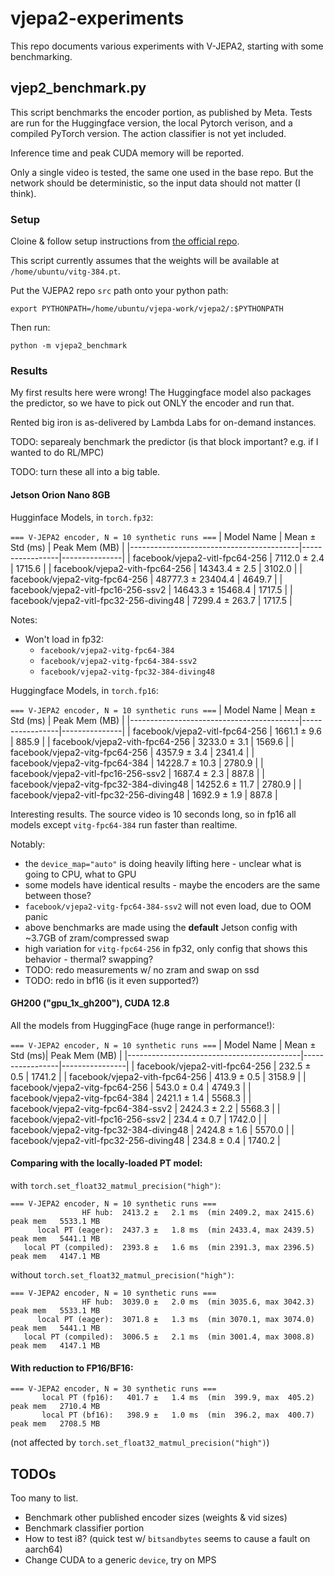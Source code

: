 # vjepa2-experiments

This repo documents various experiments with V-JEPA2, starting with some benchmarking.

## vjep2_benchmark.py

This script benchmarks the encoder portion, as published by Meta. Tests are run for the Huggingface version, the local Pytorch verison, and a compiled PyTorch version. The action classifier is not yet included.

Inference time and peak CUDA memory will be reported.

Only a single video is tested, the same one used in the base repo. But the network should be deterministic, so the input data should not matter (I think).

### Setup

Cloine & follow setup instructions from [the official repo](https://github.com/facebookresearch/vjepa2).

This script currently assumes that the weights will be available at `/home/ubuntu/vitg-384.pt`.

Put the VJEPA2 repo `src` path onto your python path:
```
export PYTHONPATH=/home/ubuntu/vjepa-work/vjepa2/:$PYTHONPATH
```

Then run:
```
python -m vjepa2_benchmark
```
### Results

My first results here were wrong! The Huggingface model also packages the predictor, so we have to pick out ONLY the encoder and run that.

Rented big iron is as-delivered by Lambda Labs for on-demand instances.

TODO: separealy benchmark the predictor (is that block important? e.g. if I wanted to do RL/MPC)

TODO: turn these all into a big table.

#### Jetson Orion Nano 8GB

Hugginface Models, in `torch.fp32`:

`=== V-JEPA2 encoder, N = 10 synthetic runs ===`
| Model Name                               | Mean ± Std (ms) | Peak Mem (MB) |
|------------------------------------------|-----------------|---------------|
| facebook/vjepa2-vitl-fpc64-256           | 7112.0 ± 2.4    | 1715.6        |
| facebook/vjepa2-vith-fpc64-256           | 14343.4 ± 2.5   | 3102.0        |
| facebook/vjepa2-vitg-fpc64-256           | 48777.3 ± 23404.4 | 4649.7      |
| facebook/vjepa2-vitl-fpc16-256-ssv2      | 14643.3 ± 15468.4 | 1717.5      |
| facebook/vjepa2-vitl-fpc32-256-diving48  | 7299.4 ± 263.7  | 1717.5        |

Notes:
- Won't load in fp32:
    - `facebook/vjepa2-vitg-fpc64-384`
    - `facebook/vjepa2-vitg-fpc64-384-ssv2`
    - `facebook/vjepa2-vitg-fpc32-384-diving48`

Huggingface Models, in `torch.fp16`:

`=== V-JEPA2 encoder, N = 10 synthetic runs ===`
| Model Name                               | Mean ± Std (ms) | Peak Mem (MB) |
|------------------------------------------|-----------------|---------------|
| facebook/vjepa2-vitl-fpc64-256           | 1661.1 ± 9.6    | 885.9         |
| facebook/vjepa2-vith-fpc64-256           | 3233.0 ± 3.1    | 1569.6        |
| facebook/vjepa2-vitg-fpc64-256           | 4357.9 ± 3.4    | 2341.4        |
| facebook/vjepa2-vitg-fpc64-384           | 14228.7 ± 10.3  | 2780.9        |
| facebook/vjepa2-vitl-fpc16-256-ssv2      | 1687.4 ± 2.3    | 887.8         |
| facebook/vjepa2-vitg-fpc32-384-diving48  | 14252.6 ± 11.7  | 2780.9        |
| facebook/vjepa2-vitl-fpc32-256-diving48  | 1692.9 ± 1.9    | 887.8         |

Interesting results. The source video is 10 seconds long, so in fp16 all models except `vitg-fpc64-384` run faster than realtime.

Notably:
- the `device_map="auto"` is doing heavily lifting here - unclear what is going to CPU, what to GPU
- some models have identical results - maybe the encoders are the same between those?
- `facebook/vjepa2-vitg-fpc64-384-ssv2` will not even load, due to OOM panic
- above benchmarks are made using the **default** Jetson config with ~3.7GB of zram/compressed swap
- high variation for `vitg-fpc64-256` in fp32, only config that shows this behavior - thermal? swapping?
- TODO: redo measurements w/ no zram and swap on ssd
- TODO: redo in bf16 (is it even supported?)

#### GH200 ("gpu_1x_gh200"), CUDA 12.8

All the models from HuggingFace (huge range in performance!):

`=== V-JEPA2 encoder, N = 10 synthetic runs ===`
| Model Name                                 | Mean ± Std (ms)|  Peak Mem (MB) |
|-------------------------------------------|-----------------|----------------|
| facebook/vjepa2-vitl-fpc64-256            | 232.5 ± 0.5     |  1741.2        |
| facebook/vjepa2-vith-fpc64-256            | 413.9 ± 0.5     |  3158.9        |
| facebook/vjepa2-vitg-fpc64-256            | 543.0 ± 0.4     |  4749.3        |
| facebook/vjepa2-vitg-fpc64-384            | 2421.1 ± 1.4    |  5568.3        |
| facebook/vjepa2-vitg-fpc64-384-ssv2       | 2424.3 ± 2.2    |  5568.3        |
| facebook/vjepa2-vitl-fpc16-256-ssv2       | 234.4 ± 0.7     |  1742.0        |
| facebook/vjepa2-vitg-fpc32-384-diving48   | 2424.8 ± 1.6    |  5570.0        |
| facebook/vjepa2-vitl-fpc32-256-diving48   | 234.8 ± 0.4     |  1740.2        |

#### Comparing with the locally-loaded PT model:

with `torch.set_float32_matmul_precision("high")`:
```
=== V-JEPA2 encoder, N = 10 synthetic runs ===
                HF hub:  2413.2 ±   2.1 ms  (min 2409.2, max 2415.6)  peak mem   5533.1 MB
      local PT (eager):  2437.3 ±   1.8 ms  (min 2433.4, max 2439.5)  peak mem   5441.1 MB
   local PT (compiled):  2393.8 ±   1.6 ms  (min 2391.3, max 2396.5)  peak mem   4147.1 MB
```

without `torch.set_float32_matmul_precision("high")`:
```
=== V-JEPA2 encoder, N = 10 synthetic runs ===
                HF hub:  3039.0 ±   2.0 ms  (min 3035.6, max 3042.3)  peak mem   5533.1 MB
      local PT (eager):  3071.8 ±   1.3 ms  (min 3070.1, max 3074.0)  peak mem   5441.1 MB
   local PT (compiled):  3006.5 ±   2.1 ms  (min 3001.4, max 3008.8)  peak mem   4147.1 MB
```

#### With reduction to FP16/BF16:
```
=== V-JEPA2 encoder, N = 30 synthetic runs ===
       local PT (fp16):   401.7 ±   1.4 ms  (min  399.9, max  405.2)  peak mem   2710.4 MB
       local PT (bf16):   398.9 ±   1.0 ms  (min  396.2, max  400.7)  peak mem   2708.5 MB

```
(not affected by `torch.set_float32_matmul_precision("high")`)


## TODOs

Too many to list.
- Benchmark other published encoder sizes (weights & vid sizes)
- Benchmark classifier portion
- How to test i8? (quick test w/ `bitsandbytes` seems to cause a fault on aarch64)
- Change CUDA to a generic `device`, try on MPS